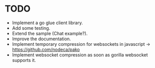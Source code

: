 # TODO

-	Implement a go glue client library.
-	Add some testing.
-	Extend the sample (Chat example?).
-	Improve the documentation.
-	Implement temporary compression for websockets in javascript -> https://github.com/nodeca/pako
-	Implement websocket compression as soon as gorilla websocket supports it.
